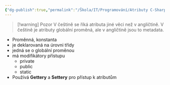 ```yaml
---
{"dg-publish":true,"permalink":"/Škola/IT/Programování/Atributy C-Sharp/","created":"2024-03-19T15:24:09.791+01:00","updated":"2024-05-16T16:25:58.984+02:00"}
---
```



> [!warning] Pozor
> V češtině se říká atributa jiné věci než v angličtině.
> V češtině je atributy globální proměná, ale v angličtině jsou to metadata.

- Proměnná, konstanta
- je deklarovaná na úrovni třídy
- jedná se o globální proměnou
- má modifikátory přístupu
	- private
	- public
	- static
- Používá **Gettery** a **Settery** pro přístup k atributům